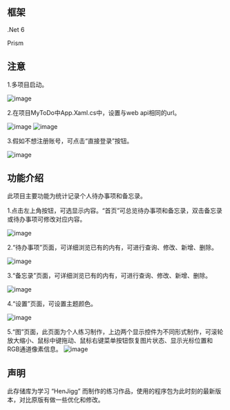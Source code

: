 
## 框架
.Net 6

Prism
  
## 注意

 
  1.多项目启动。
  
  ![image](https://user-images.githubusercontent.com/77535233/185774260-15439b14-c075-45d7-a35f-87a0ccbfe70b.png)



  2.在项目MyToDo中App.Xaml.cs中，设置与web api相同的url。
  
  ![image](https://user-images.githubusercontent.com/77535233/185774247-a8ad4d38-6513-440b-9b37-efc083a8c573.png)
  ![image](https://user-images.githubusercontent.com/77535233/185774287-d5e45192-403a-45e8-94ed-f62a9cec90ec.png)

  
  3.假如不想注册账号，可点击“直接登录”按钮。
  
  ![image](https://user-images.githubusercontent.com/77535233/185774550-7a72909a-cc94-4761-8312-6804cc9c3111.png)

## 功能介绍
  此项目主要功能为统计记录个人待办事项和备忘录。
  
  1.点击左上角按钮，可选显示内容。“首页”可总览待办事项和备忘录，双击备忘录或待办事项可修改对应内容。
  
  ![image](https://user-images.githubusercontent.com/77535233/185802280-ea0c459c-2b0c-4f61-ac9f-b1c89fff978f.png)
  
  2.“待办事项”页面，可详细浏览已有的内有，可进行查询、修改、新增、删除。
  
  ![image](https://user-images.githubusercontent.com/77535233/185802658-e5a9e044-a200-4127-bec9-f1ddfe13ea84.png)

  3.“备忘录”页面，可详细浏览已有的内有，可进行查询、修改、新增、删除。

  ![image](https://user-images.githubusercontent.com/77535233/185802777-00d17df3-03a2-473e-8755-98808ebc473b.png)

  4.“设置”页面，可设置主题颜色。
  
  ![image](https://user-images.githubusercontent.com/77535233/185802786-406d5924-79f3-4804-ba1d-42daf577a4b3.png)

  5.“图”页面，此页面为个人练习制作，上边两个显示控件为不同形式制作，可滚轮放大缩小、鼠标中键拖动、鼠标右键菜单按钮恢复图片状态、显示光标位置和RGB通道像素信息。
  ![image](https://user-images.githubusercontent.com/77535233/185802820-13129c2a-3652-4a8b-9777-016b2ee989bb.png)

  
## 声明
  此存储库为学习 “HenJigg” 而制作的练习作品，使用的程序包为此时刻的最新版本，对比原版有做一些优化和修改。
